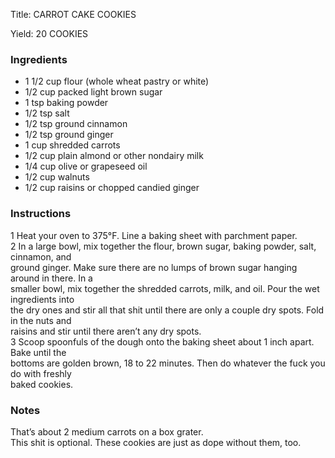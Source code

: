 <!DOCTYPE HTML PUBLIC "-//W3C//DTD HTML 4.0 Transitional//EN">
<html>
  <head>
  <title>CARROT CAKE COOKIES</title><link rel='stylesheet' href='style.css' type='text/css'><meta http-equiv="Content-Style-Stype" content="text/css">
     <meta http-equiv="Content-Type" content="text/html;charset=utf-8">
     </head><body><div class="recipe" itemscope itemtype="http://schema.org/Recipe"><div class='header'><p class="title"><span class="label">Title:</span> <span itemprop="name">CARROT CAKE COOKIES</span></p>
<p class="yields"><span class="label">Yield:</span> <span itemprop="recipeYield">20 COOKIES</span></p>
</div><div class="ing"><h3>Ingredients</h3><ul class="ing"><li class="ing" itemprop="ingredients">1 1/2 cup flour (whole wheat pastry or white) </li>
<li class="ing" itemprop="ingredients">1/2 cup packed light brown sugar </li>
<li class="ing" itemprop="ingredients">1 tsp baking powder </li>
<li class="ing" itemprop="ingredients">1/2 tsp salt </li>
<li class="ing" itemprop="ingredients">1/2 tsp ground cinnamon </li>
<li class="ing" itemprop="ingredients">1/2 tsp ground ginger </li>
<li class="ing" itemprop="ingredients">1 cup shredded carrots </li>
<li class="ing" itemprop="ingredients">1/2 cup plain almond or other nondairy milk </li>
<li class="ing" itemprop="ingredients">1/4 cup olive or grapeseed oil </li>
<li class="ing" itemprop="ingredients">1/2 cup walnuts </li>
<li class="ing" itemprop="ingredients">1/2 cup raisins or chopped candied ginger </li>
</ul>
</div>
<div class="instructions"><h3 class="Instructions">Instructions</h3><div itemprop="recipeInstructions"><p>1 Heat your oven to 375°F. Line a baking sheet with parchment paper.<br>2 In a large bowl, mix together the flour, brown sugar, baking powder, salt, cinnamon, and<br>ground ginger. Make sure there are no lumps of brown sugar hanging around in there. In a<br>smaller bowl, mix together the shredded carrots, milk, and oil. Pour the wet ingredients into<br>the dry ones and stir all that shit until there are only a couple dry spots. Fold in the nuts and<br>raisins and stir until there aren’t any dry spots.<br>3 Scoop spoonfuls of the dough onto the baking sheet about 1 inch apart. Bake until the<br>bottoms are golden brown, 18 to 22 minutes. Then do whatever the fuck you do with freshly<br>baked cookies.</p></div></div><div class="modifications"><h3 class="Notes">Notes</h3><p>That’s about 2 medium carrots on a box grater.<br> This shit is optional. These cookies are just as dope without them, too.</p></div></div>

</body>
</html>